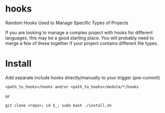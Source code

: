 hooks
========

Random Hooks Used to Manage Specific Types of Projects

If you are looking to manage a complex project with hooks for different languages, this may be a good starting place.
You will probably need to merge a few of these together if your project contains different file types.

# Install

Add separate include hooks directly/manually to your trigger (pre-commit)
```
<path_to_hooks>/hooks and/or <path_to_hooks>/module/*/hooks
```

or
```
git clone <repo>; cd $_; sudo bash ./install.sh
```
